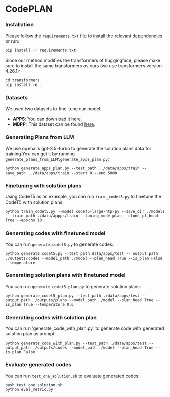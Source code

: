 # CodePLAN

### Installation
Please follow the `requirements.txt` file to install the relevant dependencies or run:
```bash
pip install -r requirements.txt
```
Since our method modifies the transformers of huggingface, please make sure to install the same transformers as ours (we use transformers version 4.26.1):
```
cd transformers
pip install -e .
```
### Datasets
We used two datasets to fine-tune our model:
* **APPS**: You can download it [here](https://github.com/hendrycks/apps). 
* **MBPP**: This dataset can be found [here](https://github.com/google-research/google-research/tree/master/mbpp). 
  

### Generating Plans from LLM
We use openai's gpt-3.5-turbo to generate the solution plans data for training.You can get it by running `generate_plans_from_LLM\generate_apps_plan.py`:
```
python generate_apps_plan.py --test_path ../data/apps/train --save_path ../data/apps/train --start 0 --end 5000
```

### Finetuning with solution plans
Using CodeT5 as an example, you can run `train_codet5.py` to finetune the CodeT5 with solution plans:
```
python train_codet5.py --model codet5-large-ntp-py --save_dir ./models -- train_path ./data/appps/train --tuning_mode plan --clone_pl_head True --epochs 10
```

### Generating codes with finetuned model
You can run `generate_codet5.py` to generate codes:
```
python generate_codet5.py --test_path data/apps/test -- output_path ./outputs/codes --model_path ./model --plan_head True --is_plan False --temperature
```

### Generating solution plans with finetuned model
You can run `generate_codet5_plan.py` to generate solution plans:
```
python generate_codet5_plan.py --test_path ./data/apps/test --output_path ./outputs/plans --model_path ./model --plan_head True --is_plan True --temperature 0.6
```
 
### Generating codes with solution plan
You can run 'generate_code_with_plan.py` to generate code with generated solution plan as prompt:
```
python generate_code_with_plan.py --test_path ./data/apps/test --output_path ./outputs/codes --model_path ./model --plan_head True --is_plan False
```

### Evaluate generated codes
You can run `test_one_solution.sh` to evaluate generated codes:
```
bash test_one_solution.sh
python eval_metric.py
```
